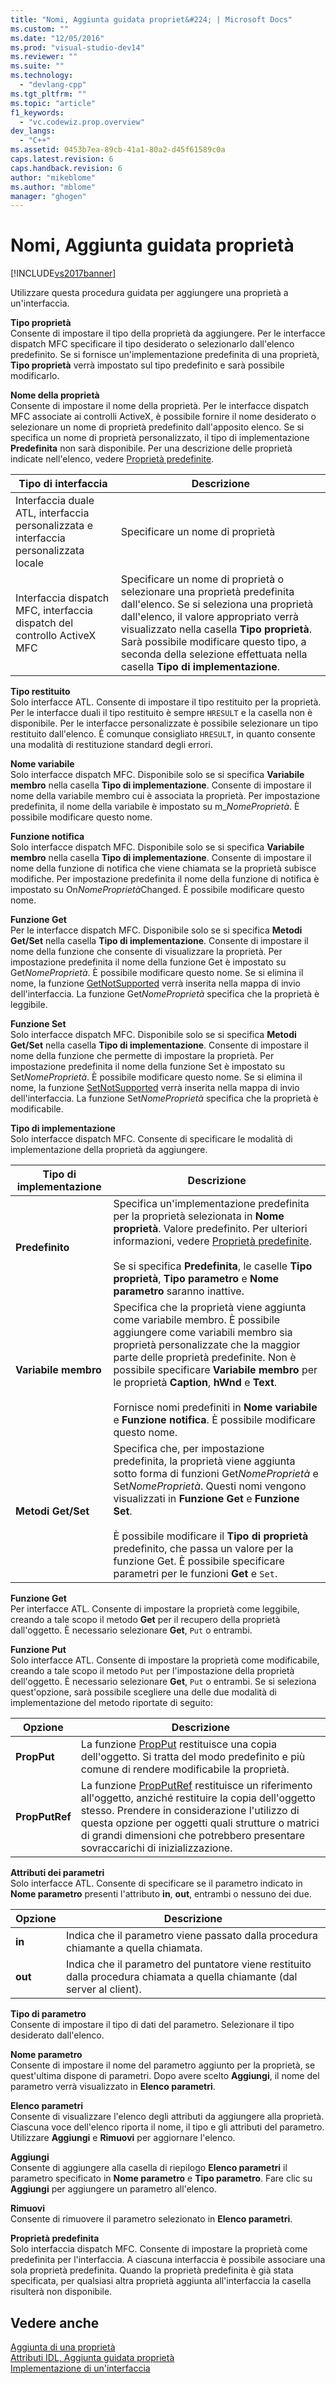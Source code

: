 ```yaml
---
title: "Nomi, Aggiunta guidata propriet&#224; | Microsoft Docs"
ms.custom: ""
ms.date: "12/05/2016"
ms.prod: "visual-studio-dev14"
ms.reviewer: ""
ms.suite: ""
ms.technology: 
  - "devlang-cpp"
ms.tgt_pltfrm: ""
ms.topic: "article"
f1_keywords: 
  - "vc.codewiz.prop.overview"
dev_langs: 
  - "C++"
ms.assetid: 0453b7ea-89cb-41a1-80a2-d45f61589c0a
caps.latest.revision: 6
caps.handback.revision: 6
author: "mikeblome"
ms.author: "mblome"
manager: "ghogen"
---
```

# Nomi, Aggiunta guidata propriet&#224;
[!INCLUDE[vs2017banner](../assembler/inline/includes/vs2017banner.md)]

Utilizzare questa procedura guidata per aggiungere una proprietà a un'interfaccia.  
  
 **Tipo proprietà**  
 Consente di impostare il tipo della proprietà da aggiungere.  Per le interfacce dispatch MFC specificare il tipo desiderato o selezionarlo dall'elenco predefinito.  Se si fornisce un'implementazione predefinita di una proprietà, **Tipo proprietà** verrà impostato sul tipo predefinito e sarà possibile modificarlo.  
  
 **Nome della proprietà**  
 Consente di impostare il nome della proprietà.  Per le interfacce dispatch MFC associate ai controlli ActiveX, è possibile fornire il nome desiderato o selezionare un nome di proprietà predefinito dall'apposito elenco.  Se si specifica un nome di proprietà personalizzato, il tipo di implementazione **Predefinita** non sarà disponibile.  Per una descrizione delle proprietà indicate nell'elenco, vedere [Proprietà predefinite](../ide/stock-properties.md).  
  
|Tipo di interfaccia|Descrizione|  
|-------------------------|-----------------|  
|Interfaccia duale ATL, interfaccia personalizzata e interfaccia personalizzata locale|Specificare un nome di proprietà|  
|Interfaccia dispatch MFC, interfaccia dispatch del controllo ActiveX MFC|Specificare un nome di proprietà o selezionare una proprietà predefinita dall'elenco.  Se si seleziona una proprietà dall'elenco, il valore appropriato verrà visualizzato nella casella **Tipo proprietà**.  Sarà possibile modificare questo tipo, a seconda della selezione effettuata nella casella **Tipo di implementazione**.|  
  
 **Tipo restituito**  
 Solo interfacce ATL.  Consente di impostare il tipo restituito per la proprietà.  Per le interfacce duali il tipo restituito è sempre `HRESULT` e la casella non è disponibile.  Per le interfacce personalizzate è possibile selezionare un tipo restituito dall'elenco.  È comunque consigliato `HRESULT`, in quanto consente una modalità di restituzione standard degli errori.  
  
 **Nome variabile**  
 Solo interfacce dispatch MFC.  Disponibile solo se si specifica **Variabile membro** nella casella **Tipo di implementazione**.  Consente di impostare il nome della variabile membro cui è associata la proprietà.  Per impostazione predefinita, il nome della variabile è impostato su m\_*NomeProprietà*.  È possibile modificare questo nome.  
  
 **Funzione notifica**  
 Solo interfacce dispatch MFC.  Disponibile solo se si specifica **Variabile membro** nella casella **Tipo di implementazione**.  Consente di impostare il nome della funzione di notifica che viene chiamata se la proprietà subisce modifiche.  Per impostazione predefinita il nome della funzione di notifica è impostato su  On*NomeProprietà*Changed.  È possibile modificare questo nome.  
  
 **Funzione Get**  
 Per le interfacce dispatch MFC.  Disponibile solo se si specifica **Metodi Get\/Set** nella casella **Tipo di implementazione**.  Consente di impostare il nome della funzione che consente di visualizzare la proprietà.  Per impostazione predefinita il nome della funzione Get è impostato su Get*NomeProprietà*.  È possibile modificare questo nome.  Se si elimina il nome, la funzione [GetNotSupported](../Topic/COleControl::GetNotSupported.md) verrà inserita nella mappa di invio dell'interfaccia.  La funzione Get*NomeProprietà* specifica che la proprietà è leggibile.  
  
 **Funzione Set**  
 Solo interfacce dispatch MFC.  Disponibile solo se si specifica **Metodi Get\/Set** nella casella **Tipo di implementazione**.  Consente di impostare il nome della funzione che permette di impostare la proprietà.  Per impostazione predefinita il nome della funzione Set è impostato su Set*NomeProprietà*.  È possibile modificare questo nome.  Se si elimina il nome, la funzione [SetNotSupported](../Topic/COleControl::SetNotSupported.md) verrà inserita nella mappa di invio dell'interfaccia.  La funzione Set*NomeProprietà* specifica che la proprietà è modificabile.  
  
 **Tipo di implementazione**  
 Solo interfacce dispatch MFC.  Consente di specificare le modalità di implementazione della proprietà da aggiungere.  
  
|Tipo di implementazione|Descrizione|  
|-----------------------------|-----------------|  
|**Predefinito**|Specifica un'implementazione predefinita per la proprietà selezionata in **Nome proprietà**.  Valore predefinito.  Per ulteriori informazioni, vedere [Proprietà predefinite](../ide/stock-properties.md).<br /><br /> Se si specifica **Predefinita**, le caselle **Tipo proprietà**, **Tipo parametro** e **Nome parametro** saranno inattive.|  
|**Variabile membro**|Specifica che la proprietà viene aggiunta come variabile membro.  È possibile aggiungere come variabili membro sia proprietà personalizzate che la maggior parte delle proprietà predefinite.  Non è possibile specificare **Variabile membro** per le proprietà **Caption**, **hWnd** e **Text**.<br /><br /> Fornisce nomi predefiniti in **Nome variabile** e **Funzione notifica**.  È possibile modificare questo nome.|  
|**Metodi Get\/Set**|Specifica che, per impostazione predefinita, la proprietà viene aggiunta sotto forma di funzioni Get*NomeProprietà* e Set*NomeProprietà*.  Questi nomi vengono visualizzati in **Funzione Get** e **Funzione Set**.<br /><br /> È possibile modificare il **Tipo di proprietà** predefinito, che passa un valore per la funzione Get.  È possibile specificare parametri per le funzioni **Get** e `Set`.|  
  
 **Funzione Get**  
 Per interfacce ATL.  Consente di impostare la proprietà come leggibile, creando a tale scopo il metodo **Get** per il recupero della proprietà dall'oggetto.  È necessario selezionare **Get**, `Put` o entrambi.  
  
 **Funzione Put**  
 Solo interfacce ATL.  Consente di impostare la proprietà come modificabile, creando a tale scopo il metodo `Put` per l'impostazione della proprietà dell'oggetto.  È necessario selezionare **Get**, `Put` o entrambi.  Se si seleziona quest'opzione, sarà possibile scegliere una delle due modalità di implementazione del metodo riportate di seguito:  
  
|Opzione|Descrizione|  
|-------------|-----------------|  
|**PropPut**|La funzione [PropPut](../windows/propput.md) restituisce una copia dell'oggetto.  Si tratta del modo predefinito e più comune di rendere modificabile la proprietà.|  
|**PropPutRef**|La funzione [PropPutRef](../windows/propputref.md) restituisce un riferimento all'oggetto, anziché restituire la copia dell'oggetto stesso.  Prendere in considerazione l'utilizzo di questa opzione per oggetti quali strutture o matrici di grandi dimensioni che potrebbero presentare sovraccarichi di inizializzazione.|  
  
 **Attributi dei parametri**  
 Solo interfacce ATL.  Consente di specificare se il parametro indicato in **Nome parametro** presenti l'attributo **in**, **out**, entrambi o nessuno dei due.  
  
|Opzione|Descrizione|  
|-------------|-----------------|  
|**in**|Indica che il parametro viene passato dalla procedura chiamante a quella chiamata.|  
|**out**|Indica che il parametro del puntatore viene restituito dalla procedura chiamata a quella chiamante \(dal server al client\).|  
  
 **Tipo di parametro**  
 Consente di impostare il tipo di dati del parametro.  Selezionare il tipo desiderato dall'elenco.  
  
 **Nome parametro**  
 Consente di impostare il nome del parametro aggiunto per la proprietà, se quest'ultima dispone di parametri.  Dopo avere scelto **Aggiungi**, il nome del parametro verrà visualizzato in **Elenco parametri**.  
  
 **Elenco parametri**  
 Consente di visualizzare l'elenco degli attributi da aggiungere alla proprietà.  Ciascuna voce dell'elenco riporta il nome, il tipo e gli attributi del parametro.  Utilizzare **Aggiungi** e **Rimuovi** per aggiornare l'elenco.  
  
 **Aggiungi**  
 Consente di aggiungere alla casella di riepilogo **Elenco parametri** il parametro specificato in **Nome parametro** e **Tipo parametro**.  Fare clic su **Aggiungi** per aggiungere un parametro all'elenco.  
  
 **Rimuovi**  
 Consente di rimuovere il parametro selezionato in **Elenco parametri**.  
  
 **Proprietà predefinita**  
 Solo interfaccia dispatch MFC.  Consente di impostare la proprietà come predefinita per l'interfaccia.  A ciascuna interfaccia è possibile associare una sola proprietà predefinita. Quando la proprietà predefinita è già stata specificata, per qualsiasi altra proprietà aggiunta all'interfaccia la casella risulterà non disponibile.  
  
## Vedere anche  
 [Aggiunta di una proprietà](../ide/adding-a-property-visual-cpp.md)   
 [Attributi IDL, Aggiunta guidata proprietà](../ide/idl-attributes-add-property-wizard.md)   
 [Implementazione di un'interfaccia](../ide/implementing-an-interface-visual-cpp.md)